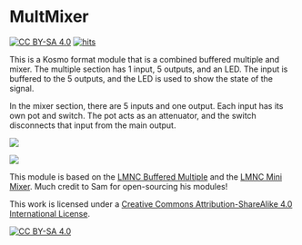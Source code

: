 # MultMixer
[![CC BY-SA 4.0][cc-by-sa-shield]][cc-by-sa]
[![hits](https://hits.deltapapa.io/github/sonosus/multmixer.svg)](https://hits.deltapapa.io)

This is a Kosmo format module that is a combined buffered multiple and mixer. 
The multiple section has 1 input, 5 outputs, and an LED. The input is buffered to the 5 outputs, and the LED is used to show the state of the signal.

In the mixer section, there are 5 inputs and one output. Each input has its own pot and switch. The pot acts as an attenuator, and the switch disconnects that input from the main output. 

![](https://aws1.discourse-cdn.com/free1/uploads/lookmumnocomputer/original/2X/1/18a552b5b9ad30d6b0cc0d85f03078168d282773.jpeg)

![](https://aws1.discourse-cdn.com/free1/uploads/lookmumnocomputer/original/2X/5/5a8e12be32a8f56644951b261dc19a87eca7dc13.jpeg)



This module is based on the [LMNC Buffered Multiple](https://www.lookmumnocomputer.com/1161-buffered-multiple) and the [LMNC Mini Mixer](https://www.lookmumnocomputer.com/projects#/1163-mini-mixer). Much credit to Sam for open-sourcing his modules!

This work is licensed under a
[Creative Commons Attribution-ShareAlike 4.0 International License][cc-by-sa].

[![CC BY-SA 4.0][cc-by-sa-image]][cc-by-sa]

[cc-by-sa]: http://creativecommons.org/licenses/by-sa/4.0/
[cc-by-sa-image]: https://licensebuttons.net/l/by-sa/4.0/88x31.png
[cc-by-sa-shield]: https://img.shields.io/badge/License-CC%20BY--SA%204.0-lightgrey.svg
